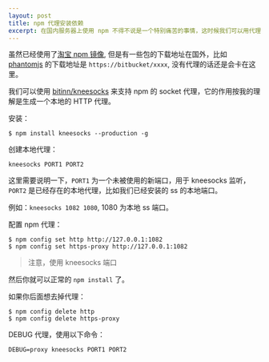 ```yaml
---
layout: post
title: npm 代理安装依赖
excerpt: 在国内服务器上使用 npm 不得不说是一个特别痛苦的事情，这时候我们可以用代理来解决。
---
```


虽然已经使用了[淘宝 npm 镜像](http://npm.taobao.org/), 但是有一些包的下载地址在国外，比如 [phantomjs](https://github.com/ariya/phantomjs/) 的下载地址是 `https://bitbucket/xxxx`, 没有代理的话还是会卡在这里。

我们可以使用 [bitinn/kneesocks](https://github.com/bitinn/kneesocks) 来支持 npm 的 socket 代理，它的作用按我的理解是生成一个本地的 HTTP 代理。

安装：

```shell
$ npm install kneesocks --production -g
```

创建本地代理：

```shell
kneesocks PORT1 PORT2
```

这里需要说明一下，`PORT1` 为一个未被使用的新端口，用于 kneesocks 监听，`PORT2` 是已经存在的本地代理，比如我们已经安装的 ss 的本地端口。

例如：`kneesocks 1082 1080`, 1080 为本地 ss 端口。

配置 npm 代理：

```shell
$ npm config set http http://127.0.0.1:1082
$ npm config set https-proxy http://127.0.0.1:1082
```
> 注意，使用 kneesocks 端口

然后你就可以正常的 `npm install` 了。

如果你后面想去掉代理：

```shell
$ npm config delete http
$ npm config delete https-proxy
```

DEBUG 代理，使用以下命令：

```shell
DEBUG=proxy kneesocks PORT1 PORT2
```
